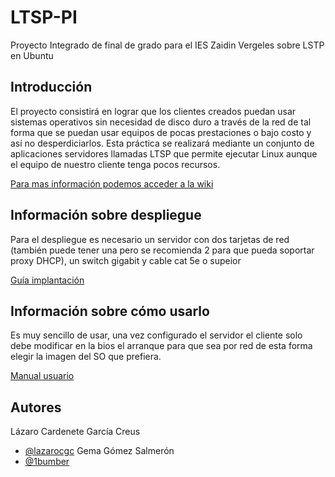 # LTSP-PI
Proyecto Integrado de final de grado para el IES Zaidin Vergeles sobre LSTP en Ubuntu

## Introducción

El proyecto consistirá en lograr que los clientes creados puedan usar sistemas operativos sin necesidad de disco duro a través de la red de tal forma que se puedan usar equipos de pocas prestaciones o bajo costo y así no desperdiciarlos.
Esta práctica se realizará mediante un conjunto de aplicaciones servidores llamadas LTSP que permite ejecutar Linux aunque el equipo de nuestro cliente tenga pocos recursos.

<a href="link-wiki">Para mas información podemos acceder a la wiki</a>

## Información sobre despliegue

Para el despliegue es necesario un servidor con dos tarjetas de red (también puede tener una pero se recomienda 2 para que pueda soportar proxy DHCP), un switch gigabit y cable cat 5e o supeior

<a href="---">Guía implantación</a>

## Información sobre cómo usarlo

Es muy sencillo de usar, una vez configurado el servidor el cliente solo debe modificar en la bios el arranque para que sea por red de esta forma elegir la imagen del SO que prefiera.
  
  <a href="----">Manual usuario</a>

## Autores
Lázaro Cardenete García Creus
- [@lazarocgc](https://github.com/lazarocgc)
Gema Gómez Salmerón
- [@1bumber](https://github.com/1bumber)
